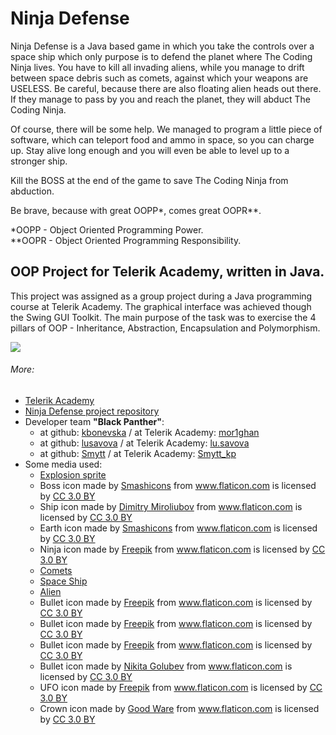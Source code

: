 <h1>Ninja Defense</h1>
<p>Ninja Defense is a Java based game in which you take the controls
    over a space ship which only purpose is to defend the planet where The Coding Ninja lives.
    You have to kill all invading aliens, while you manage to drift between space debris such as comets,
    against which your weapons are USELESS. Be careful, because there are also
    floating alien heads out there. If they manage to pass by you and reach the planet,
    they will abduct The Coding Ninja.</p>

<p>Of course, there will be some help.
    We managed to program a little piece of software,
    which can teleport food and ammo in space, so you can charge up.
    Stay alive long enough and you will even be able to level up to a stronger ship.</p>

<p>Kill the BOSS at the end of the game to save The Coding Ninja from abduction.</p>

<p>Be brave, because with great OOPP*, comes great OOPR**.</p>

<p>*OOPP - Object Oriented Programming Power. <br>
    **OOPR - Object Oriented Programming Responsibility.</p>

<h2>OOP Project for Telerik Academy, written in Java.</h2>
<p>This project was assigned as a group project during a Java programming course at Telerik Academy.
    The graphical interface was achieved though the Swing GUI Toolkit.
    The main purpose of the task was to exercise the 4 pillars of OOP - Inheritance, Abstraction, Encapsulation and
    Polymorphism.</p>
    <img src="https://github.com/lusavova/spaceGame/blob/master/Class_Hierarchy.png"/>
<h6>More: </h6>
<ul>
    <li><a href="http://telerikacademy.com/">Telerik Academy</a></li>
    <li><a href="https://github.com/lusavova/spaceGame">Ninja Defense project repository</a></li>
    <li>Developer team <strong>"Black Panther"</strong>:
        <ul>
            <li>at github: <a href="https://github.com/kbonevska">kbonevska</a> / at Telerik Academy: <a
                    href="http://judge.telerikacademy.com/user/mor1ghan">mor1ghan</a></li>
            <li>at github: <a href="https://github.com/lusavova">lusavova</a> / at Telerik Academy: <a
                    href="http://judge.telerikacademy.com/user/lu.savova">lu.savova</a></li>
            <li>at github: <a href="https://github.com/Smytt">Smytt</a> / at Telerik Academy: <a
                    href="http://judge.telerikacademy.com/user/Smytt_kp">Smytt_kp</a></li>
        </ul>
    </li>
    <li>Some media used:
        <ul>
            <li>
                <a href="https://graphicdesign.stackexchange.com/questions/87416/how-to-make-this-explosion-animation-better">Explosion
                    sprite</a></li>
            <li>Boss icon made by <a href="https://www.flaticon.com/authors/smashicons" title="Smashicons">Smashicons</a> from <a href="https://www.flaticon.com/" title="Flaticon">www.flaticon.com</a> is licensed by <a href="http://creativecommons.org/licenses/by/3.0/" title="Creative Commons BY 3.0" target="_blank">CC 3.0 BY</a></li>
            <li>Ship icon made by <a href="https://www.flaticon.com/authors/dimitry-miroliubov" title="Dimitry Miroliubov">Dimitry Miroliubov</a> from <a href="https://www.flaticon.com/" title="Flaticon">www.flaticon.com</a> is licensed by <a href="http://creativecommons.org/licenses/by/3.0/" title="Creative Commons BY 3.0" target="_blank">CC 3.0 BY</a></li>
            <li>Earth icon made by <a href="https://www.flaticon.com/authors/smashicons" title="Smashicons">Smashicons</a> from <a href="https://www.flaticon.com/" title="Flaticon">www.flaticon.com</a> is licensed by <a href="http://creativecommons.org/licenses/by/3.0/" title="Creative Commons BY 3.0" target="_blank">CC 3.0 BY</a></li>
            <li>Ninja icon made by <a href="http://www.freepik.com" title="Freepik">Freepik</a> from <a href="https://www.flaticon.com/" title="Flaticon">www.flaticon.com</a> is licensed by <a href="http://creativecommons.org/licenses/by/3.0/" title="Creative Commons BY 3.0" target="_blank">CC 3.0 BY</a></li>
            <li><a href="https://www.svgrepo.com/svg/51964/meteorites">Comets</a></li>
            <li><a href="https://www.shareicon.net/spaceship-transportation-transport-spacecraft-rocket-ship-launch-851535">Space Ship</a></li>
            <li><a href="https://www.kisspng.com/png-macintosh-android-extraterrestrial-life-icon-alien-241821/preview.html">Alien</a></li>
            <li>Bullet icon made by <a href="http://www.freepik.com" title="Freepik">Freepik</a> from <a href="https://www.flaticon.com/" title="Flaticon">www.flaticon.com</a> is licensed by <a href="http://creativecommons.org/licenses/by/3.0/" title="Creative Commons BY 3.0" target="_blank">CC 3.0 BY</a></li>
            <li>Bullet icon made by <a href="http://www.freepik.com" title="Freepik">Freepik</a> from <a href="https://www.flaticon.com/" title="Flaticon">www.flaticon.com</a> is licensed by <a href="http://creativecommons.org/licenses/by/3.0/" title="Creative Commons BY 3.0" target="_blank">CC 3.0 BY</a></li>
            <li>Bullet icon made by <a href="http://www.freepik.com" title="Freepik">Freepik</a> from <a href="https://www.flaticon.com/" title="Flaticon">www.flaticon.com</a> is licensed by <a href="http://creativecommons.org/licenses/by/3.0/" title="Creative Commons BY 3.0" target="_blank">CC 3.0 BY</a></li>
            <li>Bullet icon made by <a href="https://www.flaticon.com/authors/nikita-golubev" title="Nikita Golubev">Nikita Golubev</a> from <a href="https://www.flaticon.com/" title="Flaticon">www.flaticon.com</a> is licensed by <a href="http://creativecommons.org/licenses/by/3.0/" title="Creative Commons BY 3.0" target="_blank">CC 3.0 BY</a></li>
            <li>UFO icon made by <a href="http://www.freepik.com" title="Freepik">Freepik</a> from <a href="https://www.flaticon.com/" title="Flaticon">www.flaticon.com</a> is licensed by <a href="http://creativecommons.org/licenses/by/3.0/" title="Creative Commons BY 3.0" target="_blank">CC 3.0 BY</a></li>
            <li>Crown icon made by <a href="https://www.flaticon.com/authors/good-ware" title="Good Ware">Good Ware</a> from <a href="https://www.flaticon.com/" title="Flaticon">www.flaticon.com</a> is licensed by <a href="http://creativecommons.org/licenses/by/3.0/" title="Creative Commons BY 3.0" target="_blank">CC 3.0 BY</a></li>
        </ul>
    </li>
</ul>